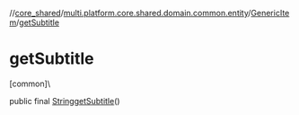 //[core_shared](../../../index.md)/[multi.platform.core.shared.domain.common.entity](../index.md)/[GenericItem](index.md)/[getSubtitle](get-subtitle.md)

# getSubtitle

[common]\

public final [String](https://docs.oracle.com/javase/8/docs/api/java/lang/String.html)[getSubtitle](get-subtitle.md)()
